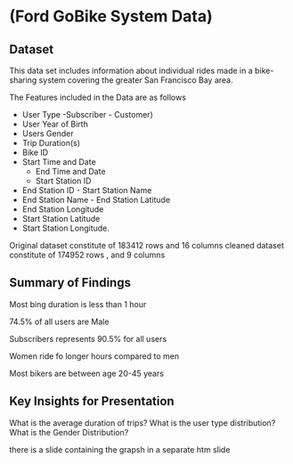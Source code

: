 # (Ford GoBike System Data)

## 
## Dataset

This data set includes information about individual rides made in a bike-sharing system covering the greater San Francisco Bay area.

The Features included in the Data are as follows 

- User Type 
        -Subscriber
        - Customer) 
- User Year of Birth 
- Users Gender 
- Trip Duration(s) 
- Bike ID 
- Start Time and Date 
	- End Time and Date 
	- Start Station ID 
- End Station ID - Start Station Name 
- End Station Name - End Station Latitude 
- End Station Longitude
- Start Station Latitude
- Start Station Longitude.

Original dataset constitute of 183412 rows and 16 columns cleaned dataset constitute of 174952 rows , and 9 columns


## Summary of Findings

Most bing duration is less than 1 hour

74.5% of all users are Male

Subscribers represents 90.5% for all  users

Women ride fo longer hours compared to men

Most bikers are between age 20-45 years 


## Key Insights for Presentation

What is the average duration of trips?
What is the user type distribution?
What is the Gender Distribution?

there is a slide containing the grapsh in a separate htm slide
